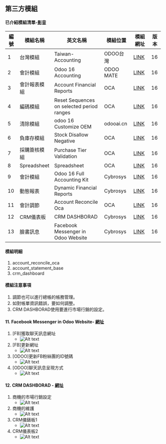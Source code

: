 ## 第三方模組
#### 已介紹模組清單-[影音](https://www.youtube.com/playlist?list=PLPlseJ8VGl6LKAYSBT3DVLvThfDZLE1XW)
|編號|模組名稱|英文名稱|模組位置|模組網址|版本|
|--|--|--|--|--|--|
|1|台灣模組|Taiwan-Accounting|ODOO台灣|[LINK](https://apps.odoo.com/apps/modules/14.0/l10n_tw/)|16|
|2|會計模組|Odoo 16 Accounting|ODOO MATE|[LINK](https://apps.odoo.com/apps/modules/16.0/om_account_accountant/)|16|
|3|會計報表模組|Account Financial Reports|OCA|[LINK](https://apps.odoo.com/apps/modules/16.0/account_financial_report/)|16|
|4|編碼模組|Reset Sequences on selected period ranges|OCA|[LINK](https://apps.odoo.com/apps/modules/16.0/sequence_reset_period/)|16|
|5|清除模組|odoo 16 Customize OEM|odooai.cn|[LINK](https://apps.odoo.com/apps/modules/16.0/app_odoo_customize/)|16|
|6|負庫存模組|Stock Disallow Negative|OCA|[LINK](https://apps.odoo.com/apps/modules/16.0/stock_no_negative/)|16|
|7|採購簽核模組|Purchase Tier Validation|OCA|[LINK](https://apps.odoo.com/apps/modules/16.0/purchase_tier_validation/)|16|
|8|Spreadsheet|Spreadsheet|OCA|[LINK](https://github.com/OCA/spreadsheet)|16|
|9|會計模組|Odoo 16 Full Accounting Kit|Cybrosys|[LINK](https://apps.odoo.com/apps/modules/16.0/base_accounting_kit/)|16|
|10|動態報表|Dynamic Financial Reports|Cybrosys|[LINK](https://apps.odoo.com/apps/modules/16.0/dynamic_accounts_report/)|16|
|11|會計調節|Account Reconcile Oca|OCA|[LINK](https://apps.odoo.com/apps/modules/16.0/account_reconcile_oca/)|16|
|12|CRM儀表板|CRM DASHBORAD|Cybrosys|[LINK](https://apps.odoo.com/apps/modules/16.0/crm_dashboard/)|16|
|13|臉書訊息|Facebook Messenger in Odoo Website|Cybrosys|[LINK](https://apps.odoo.com/apps/modules/16.0/fb_messenger/)|16|




#### 模組明細
1. account_reconcile_oca
2. account_statement_base
3. crm_dashboard

#### 模組注意事項
1. 調節也可以進行總帳的帳務管理。
2. 如對帳單資訊錯誤，要如何調整。
3. CRM DASHBORAD使用要進行市場行銷的設定。

#### 11. Facebook Messenger in Odoo Website- [網址](https://apps.odoo.com/apps/modules/16.0/fb_messenger/)
1. [FB]獲取聊天訊息網址
   + ![Alt text](https://github.com/ksharry/odoo-repository/blob/main/pic/E1141.png?raw=true)
2. [FB]更新網址
   + ![Alt text](https://github.com/ksharry/odoo-repository/blob/main/pic/E1142.png?raw=true)
3. [ODOO]更新FB粉絲團的ID號碼
   + ![Alt text](https://github.com/ksharry/odoo-repository/blob/main/pic/E1143.png?raw=true)
4. [ODOO]聊天訊息呈現方式
   + ![Alt text](https://github.com/ksharry/odoo-repository/blob/main/pic/E1144.png?raw=true)

#### 12. CRM DASHBORAD - [網址](https://apps.odoo.com/apps/modules/16.0/crm_dashboard/)
1. 商機的市場行銷設定
   + ![Alt text](https://github.com/ksharry/odoo-repository/blob/main/pic/E113.png?raw=true)
2. 商機的維護
   + ![Alt text](https://github.com/ksharry/odoo-repository/blob/main/pic/E113.png?raw=true)
3. CRM儀錶板1
   + ![Alt text](https://github.com/ksharry/odoo-repository/blob/main/pic/E113.png?raw=true)
4. CRM儀表板2
   + ![Alt text](https://github.com/ksharry/odoo-repository/blob/main/pic/E113.png?raw=true)
